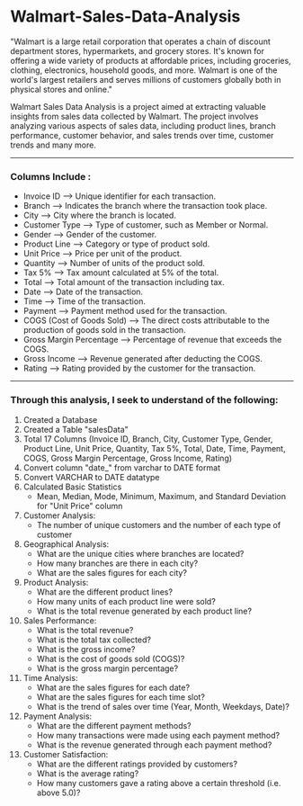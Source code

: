 # Walmart-Sales-Data-Analysis

"Walmart is a large retail corporation that operates a chain of discount department stores, hypermarkets, and grocery stores. It's known for offering a wide variety of products at affordable prices, including groceries, clothing, electronics, household goods, and more. Walmart is one of the world's largest retailers and serves millions of customers globally both in physical stores and online."

Walmart Sales Data Analysis is a project aimed at extracting valuable insights from sales data collected by Walmart. The project involves analyzing various aspects of sales data, including product lines, branch performance, customer behavior, and sales trends over time, customer trends and many more.

---
### Columns Include : 
- Invoice ID --> Unique identifier for each transaction.
- Branch --> Indicates the branch where the transaction took place.
- City --> City where the branch is located.
- Customer Type --> Type of customer, such as Member or Normal.
- Gender --> Gender of the customer.
- Product Line --> Category or type of product sold.
- Unit Price --> Price per unit of the product.
- Quantity --> Number of units of the product sold.
- Tax 5% --> Tax amount calculated at 5% of the total.
- Total --> Total amount of the transaction including tax.
- Date --> Date of the transaction.
- Time --> Time of the transaction.
- Payment --> Payment method used for the transaction.
- COGS (Cost of Goods Sold) --> The direct costs attributable to the production of goods sold in the transaction.
- Gross Margin Percentage --> Percentage of revenue that exceeds the COGS.
- Gross Income --> Revenue generated after deducting the COGS.
- Rating --> Rating provided by the customer for the transaction.
---
### Through this analysis, I seek to understand of the following:
1. Created a Database
2. Created a Table "salesData"
3. Total 17 Columns (Invoice ID, Branch, City, Customer Type, Gender, Product Line, Unit Price, Quantity, Tax 5%, Total, Date, Time, Payment, COGS, Gross Margin Percentage, Gross Income, Rating)
4. Convert column "date_" from varchar to DATE format
5. Convert VARCHAR to DATE datatype
6. Calculated Basic Statistics
    - Mean, Median, Mode, Minimum, Maximum, and Standard Deviation for "Unit Price" column
7. Customer Analysis:
    - The number of unique customers and the number of each type of customer
8. Geographical Analysis:
    - What are the unique cities where branches are located?
    - How many branches are there in each city?
    - What are the sales figures for each city?
9. Product Analysis:
    - What are the different product lines?
    - How many units of each product line were sold?
    - What is the total revenue generated by each product line?
10. Sales Performance:
    - What is the total revenue?
    - What is the total tax collected?
    - What is the gross income?
    - What is the cost of goods sold (COGS)?
    - What is the gross margin percentage?
11. Time Analysis:
    - What are the sales figures for each date?
    - What are the sales figures for each time slot?
    - What is the trend of sales over time (Year, Month, Weekdays, Date)?
12. Payment Analysis:
    - What are the different payment methods?
    - How many transactions were made using each payment method?
    - What is the revenue generated through each payment method?
13. Customer Satisfaction:
    - What are the different ratings provided by customers?
    - What is the average rating?
    - How many customers gave a rating above a certain threshold (i.e. above 5.0)?
